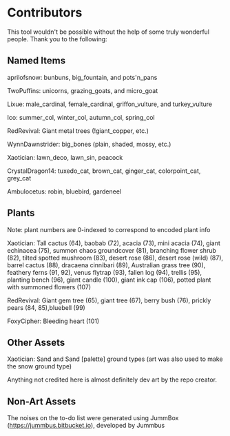 Contributors
============

This tool wouldn't be possible without the help of some truly wonderful people. Thank you to the following:


Named Items
-----------

aprilofsnow: bunbuns, big\_fountain, and pots'n\_pans

TwoPuffins: unicorns, grazing\_goats, and micro_goat

Lixue: male\_cardinal, female\_cardinal, griffon\_vulture, and turkey_vulture

Ico: summer\_col, winter\_col, autumn\_col, spring\_col

RedRevival: Giant metal trees (!giant_copper, etc.)

WynnDawnstrider: big_bones (plain, shaded, mossy, etc.)

Xaotician: lawn\_deco, lawn\_sin, peacock

CrystalDragon14: tuxedo\_cat, brown\_cat, ginger\_cat, colorpoint\_cat, grey\_cat

Ambulocetus: robin, bluebird, gardeneel


Plants
------
Note: plant numbers are 0-indexed to correspond to encoded plant info

Xaotician: Tall cactus (64), baobab (72), acacia (73), mini acacia (74), giant echinacea (75), summon chaos groundcover (81), branching flower shrub (82), tilted spotted mushroom (83), desert rose (86), desert rose (wild) (87), barrel cactus (88), dracaena cinnibari (89), Australian grass tree (90), feathery ferns (91, 92), venus flytrap (93), fallen log (94), trellis (95), planting bench (96), giant candle (100), giant ink cap (106),
potted plant with summoned flowers (107)

RedRevival: Giant gem tree (65), giant tree (67), berry bush (76), prickly pears (84, 85),bluebell (99)

FoxyCipher: Bleeding heart (101)


Other Assets
------------

Xaotician: Sand and Sand \[palette\] ground types (art was also used to make the snow ground type)





Anything not credited here is almost definitely dev art by the repo creator.



Non-Art Assets
--------------

The noises on the to-do list were generated using JummBox (https://jummbus.bitbucket.io), developed by Jummbus
